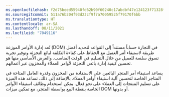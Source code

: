 ```yaml
---
ms.openlocfilehash: f2d75beed55940fd62b90f60240c17abdbf47e124123f71328ff5c94c86efbb6
ms.sourcegitcommit: 511a76b204f93d23cf9f7a70059525f79170f6bb
ms.translationtype: HT
ms.contentlocale: ar-SA
ms.lasthandoff: 08/11/2021
ms.locfileid: "7049116"
---
```

تُعد إدارة الأوامر الموزعة (DOM) في التجارة حساباً مستنداً إلى القواعد لتحديد أفضل طريقة لاستيفاء أمر العميل مع الحفاظ على كفاءة التكلفة لبائع التجزئة وتوفير تجربة تسوق سلسة للعميل من خلال التسليم في الوقت المناسب. والغرض الأساسي منها هو تحسين كيفية إدارة بائعي التجزئة لأوامر العملاء والمخزون عبر أعمالهم. 

يساعد استيفاء أمر المتجر البائعين على الاستفادة من المخزون وقدرة العامل المتاحة في المتاجر الخاصة لتحسين آلية استيفاء أوامر العملاء. بالإضافة إلى ذلك، تساعد هذه الميزة على تسليم المنتجات إلى العملاء على نحو فعال. يمكن استخدام وظائف استيفاء الأوامر الخاصة بنقطة البيع بواسطة المتجر، مع تمكين ميزات DOM أو بدونها. 

